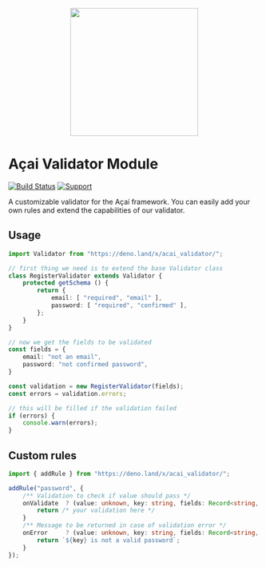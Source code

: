 <p align="center"><img src="https://api.aposoftworks.com/storage/image/ehRdFIz6tqiERXID1SIXAeu0mmTBKLdixIXsNj9s.png" width="256"></p>

# Açai Validator Module

[![Build Status](https://travis-ci.org/AcaiFramework/validator.svg?branch=production)](https://travis-ci.org/AcaiFramework/validator) [![Support](https://img.shields.io/badge/Patreon-Support-orange.svg?logo=Patreon)](https://www.patreon.com/rafaelcorrea)

A customizable validator for the Açaí framework. You can easily add your own rules and extend the capabilities of our validator.

## Usage

``` typescript
import Validator from "https://deno.land/x/acai_validator/";

// first thing we need is to extend the base Validator class
class RegisterValidator extends Validator {
	protected getSchema () {
		return {
			email: [ "required", "email" ],
			password: [ "required", "confirmed" ],
		};
	}
}

// now we get the fields to be validated
const fields = {
	email: "not an email",
	password: "not confirmed password",
}

const validation = new RegisterValidator(fields);
const errors = validation.errors;

// this will be filled if the validation failed
if (errors) {
	console.warn(errors);
}
```

## Custom rules
``` typescript
import { addRule } from "https://deno.land/x/acai_validator/";

addRule("password", {
	/** Validation to check if value should pass */
	onValidate	? (value: unknown, key: string, fields: Record<string, unknown>, args?: string[]) => {
		return /* your validation here */
	}
	/** Message to be returned in case of validation error */
	onError		? (value: unknown, key: string, fields: Record<string, unknown>, args?: string[]) => {
		return `${key} is not a valid password`;
	}
});

```